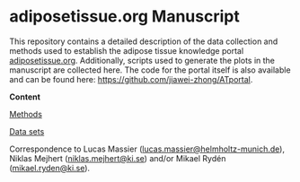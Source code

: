 # adiposetissue.org Manuscript
This repository contains a detailed description of the data collection and methods used to establish the adipose tissue knowledge portal [adiposetissue.org](adiposetissue.org). Additionally, scripts used to generate the plots in the manuscript are collected here. The code for the portal itself is also available and can be found here:  https://github.com/jiawei-zhong/ATportal.

**Content**

[Methods](https://github.com/MassierLab/ATportal_manuscript/blob/main/Manuscript/Method.md)

[Data sets](https://github.com/MassierLab/ATportal_manuscript/blob/main/Manuscript/Table1_cohort.md)

Correspondence to Lucas Massier (lucas.massier@helmholtz-munich.de), Niklas Mejhert (niklas.mejhert@ki.se) and/or Mikael Rydén (mikael.ryden@ki.se).
